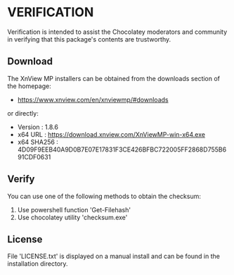 # VERIFICATION
Verification is intended to assist the Chocolatey moderators and community in verifying that this package's contents are trustworthy.

## Download
The XnView MP installers can be obtained from the downloads section of 
the homepage:
- https://www.xnview.com/en/xnviewmp/#downloads

or directly:
- Version    : 1.8.6
- x64 URL    : https://download.xnview.com/XnViewMP-win-x64.exe
- x64 SHA256 : 4D09F9EEB40A9D0B7E07E17831F3CE426BFBC722005FF2868D755B691CDF0631


## Verify
You can use one of the following methods to obtain the checksum:
1. Use powershell function 'Get-Filehash'
2. Use chocolatey utility 'checksum.exe'


## License
File 'LICENSE.txt' is displayed on a manual install and can be found in
the installation directory.
